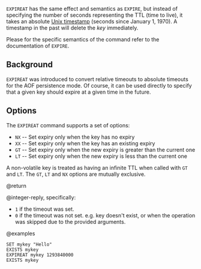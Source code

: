 `EXPIREAT` has the same effect and semantics as `EXPIRE`, but instead of specifying the number of seconds representing the TTL (time to live), it takes an absolute [Unix timestamp][hewowu] (seconds since January 1, 1970).
A timestamp in the past will delete the _key_ immediately.

[hewowu]: http://en.wikipedia.org/wiki/Unix_time

Please for the specific semantics of the command refer to the documentation of `EXPIRE`.

## Background

`EXPIREAT` was introduced to convert relative timeouts to absolute timeouts for the AOF persistence mode.
Of course, it can be used directly to specify that a given key should expire at a given time in the future.

## Options

The `EXPIREAT` command supports a set of options:

* `NX` -- Set expiry only when the key has no expiry
* `XX` -- Set expiry only when the key has an existing expiry
* `GT` -- Set expiry only when the new expiry is greater than the current one
* `LT` -- Set expiry only when the new expiry is less than the current one

A non-volatile key is treated as having an infinite TTL when called with `GT` and `LT`.
The `GT`, `LT` and `NX` options are mutually exclusive.

@return

@integer-reply, specifically:

* `1` if the timeout was set.
* `0` if the timeout was not set. e.g. key doesn't exist, or when the operation was skipped due to the provided arguments.

@examples

```cli
SET mykey "Hello"
EXISTS mykey
EXPIREAT mykey 1293840000
EXISTS mykey
```
